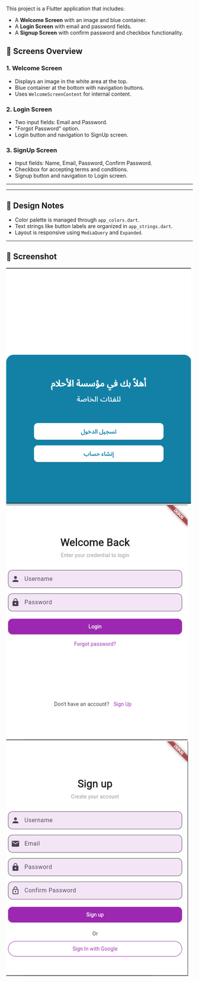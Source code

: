 
This project is a Flutter application that includes:
- A **Welcome Screen** with an image and blue container.
- A **Login Screen** with email and password fields.
- A **Signup Screen** with confirm password and checkbox functionality.

## 📱 Screens Overview

### 1. Welcome Screen
- Displays an image in the white area at the top.
- Blue container at the bottom with navigation buttons.
- Uses `WelcomeScreenContent` for internal content.

### 2. Login Screen
- Two input fields: Email and Password.
- "Forgot Password" option.
- Login button and navigation to SignUp screen.

### 3. SignUp Screen
- Input fields: Name, Email, Password, Confirm Password.
- Checkbox for accepting terms and conditions.
- Signup button and navigation to Login screen.

---


---

## 🎨 Design Notes

- Color palette is managed through `app_colors.dart`.
- Text strings like button labels are organized in `app_strings.dart`.
- Layout is responsive using `MediaQuery` and `Expanded`.

---


## 📸 Screenshot

![Welcome Screen](welcome.png)
![Login Screen](login.png)
![Register Screen](register.png)
